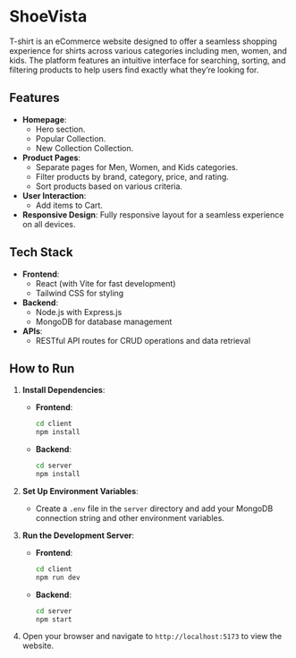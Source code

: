 # ShoeVista

T-shirt is an eCommerce website designed to offer a seamless shopping experience for shirts across various categories including men, women, and kids. The platform features an intuitive interface for searching, sorting, and filtering products to help users find exactly what they’re looking for.

## Features

- **Homepage**:
  - Hero section.
  - Popular Collection.
  - New Collection Collection.
- **Product Pages**:
  - Separate pages for Men, Women, and Kids categories.
  - Filter products by brand, category, price, and rating.
  - Sort products based on various criteria.
- **User Interaction**:
  - Add items to Cart.
- **Responsive Design**: Fully responsive layout for a seamless experience on all devices.

## Tech Stack

- **Frontend**:
  - React (with Vite for fast development)
  - Tailwind CSS for styling
- **Backend**:
  - Node.js with Express.js
  - MongoDB for database management
- **APIs**:
  - RESTful API routes for CRUD operations and data retrieval

## How to Run
1. **Install Dependencies**:

   - **Frontend**:
     ```bash
     cd client
     npm install
     ```
   - **Backend**:
     ```bash
     cd server
     npm install
     ```

2. **Set Up Environment Variables**:

   - Create a `.env` file in the `server` directory and add your MongoDB connection string and other environment variables.

4. **Run the Development Server**:

   - **Frontend**:
     ```bash
     cd client
     npm run dev
     ```
   - **Backend**:
     ```bash
     cd server
     npm start
     ```

5. Open your browser and navigate to `http://localhost:5173` to view the website.
